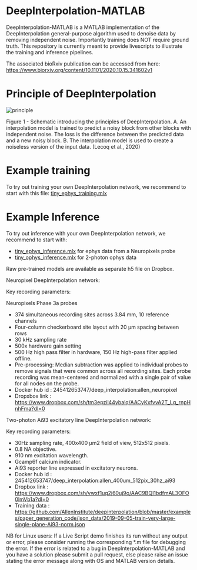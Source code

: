 # DeepInterpolation-MATLAB
DeepInterpolation-MATLAB is a MATLAB implementation of the DeepInterpolation general-purpose algorithm used to denoise data by removing independent noise. Importantly training does NOT require ground truth. This repository is currently meant to provide livescripts to illustrate the training and inference pipelines. 

The associated bioRxiv publication can be accessed from here: https://www.biorxiv.org/content/10.1101/2020.10.15.341602v1

# Principle of DeepInterpolation
![principle](https://user-images.githubusercontent.com/83267915/203020071-53836bfe-5303-4587-ad1c-87595af08689.png)

Figure 1 - Schematic introducing the principles of DeepInterpolation. A. An interpolation model is trained to predict a noisy block from other blocks with independent noise. The loss is the difference between the predicted data and a new noisy block. B. The interpolation model is used to create a noiseless version of the input data. (Lecoq et al., 2020)

# Example training

To try out training your own DeepInterpolation network, we recommend to start with this file: [tiny_ephys_training.mlx](https://github.com/INCF/DeepInterpolation-MATLAB/blob/livescripts/examples/tiny_ephys_training.mlx)

# Example Inference

To try out inference with your own DeepInterpolation network, we recommend to start with:
* [tiny_ephys_inference.mlx](https://github.com/INCF/DeepInterpolation-MATLAB/blob/livescripts/examples/tiny_ephys_inference.mlx) for ephys data from a Neuropixels probe
* [tiny_ophys_inference.mlx](https://github.com/INCF/DeepInterpolation-MATLAB/blob/livescripts/examples/tiny_ophys_inference.mlx) for 2-photon ophys data  

Raw pre-trained models are available as separate h5 file on Dropbox.

Neuropixel DeepInterpolation network:

Key recording parameters:

Neuropixels Phase 3a probes
* 374 simultaneous recording sites across 3.84 mm, 10 reference channels
* Four-column checkerboard site layout with 20 µm spacing between rows
* 30 kHz sampling rate
* 500x hardware gain setting
* 500 Hz high pass filter in hardware, 150 Hz high-pass filter applied offline.
* Pre-processing: Median subtraction was applied to individual probes to remove signals that were common across all recording sites. Each probe recording was mean-centered and normalized with a single pair of value for all nodes on the probe.
* Docker hub id : 245412653747/deep_interpolation:allen_neuropixel
* Dropxbox link : https://www.dropbox.com/sh/tm3epzil44ybalq/AACyKxfvvA2T_Lq_rnpHnhFma?dl=0

Two-photon Ai93 excitatory line DeepInterpolation network:

Key recording parameters:

* 30Hz sampling rate, 400x400 μm2 field of view, 512x512 pixels.
* 0.8 NA objective.
* 910 nm excitation wavelength.
* Gcamp6f calcium indicator.
* Ai93 reporter line expressed in excitatory neurons.
* Docker hub id : 245412653747/deep_interpolation:allen_400um_512pix_30hz_ai93
* Dropbox link : https://www.dropbox.com/sh/vwxf1uq2j60uj9o/AAC9BQI1bdfmAL3OFO0lmVb1a?dl=0
* Training data : https://github.com/AllenInstitute/deepinterpolation/blob/master/examples/paper_generation_code/json_data/2019-09-05-train-very-large-single-plane-Ai93-norm.json


NB for Linux users: If a Live Script demo finishes its run without any output or error, please consider running the corresponding *.m file for debugging the error. If the error is related to a bug in DeepInterpolation-MATLAB and you have a solution please submit a pull request, else please raise an issue stating the error message along with OS and MATLAB version details.


